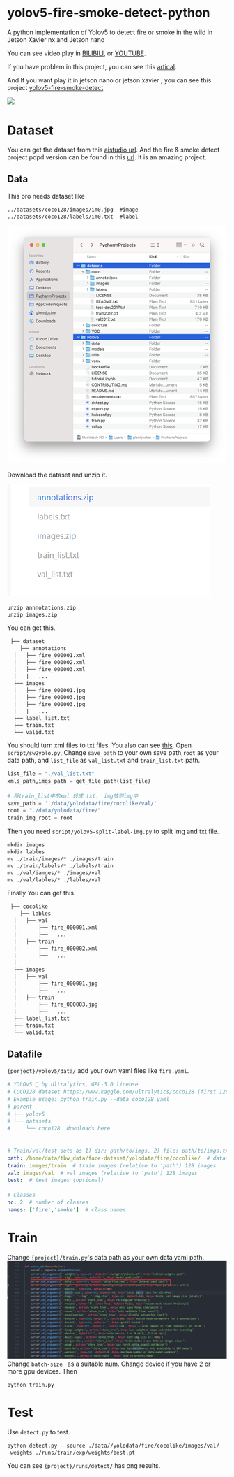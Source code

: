 # yolov5-fire-smoke-detect-python
A python implementation of Yolov5 to detect fire or smoke in the wild in Jetson Xavier nx and Jetson nano

You can see video play in [BILIBILI](https://www.bilibili.com/video/BV1VT4y1975b), or [YOUTUBE](https://www.youtube.com/watch?v=5Ysqc5bWhBM).

If you have problem in this project, you can see this [artical](https://blog.csdn.net/weixin_42264234/article/details/121214079).

And If you want play it in jetson nano or jetson xavier , you can see this project [yolov5-fire-smoke-detect](https://github.com/RichardoMrMu/yolov5-fire-smoke-detect)

<img src="assets/yolofire.gif" >

# Dataset
You can get the dataset from this [aistudio url](https://aistudio.baidu.com/aistudio/datasetdetail/107770). And the fire & smoke detect project pdpd version can be found in this [url](https://github.com/PaddlePaddle/awesome-DeepLearning/tree/master/Paddle_Enterprise_CaseBook). It is an amazing project.
## Data
This pro needs dataset like 
```
../datasets/coco128/images/im0.jpg  #image
../datasets/coco128/labels/im0.txt  #label
```

<img src="assets/data.png" >

Download the dataset and unzip it. 

<img src="assets/data2.png" >

```shell
unzip annnotations.zip
unzip images.zip
```
You can get this.
```
 ├── dataset
	├── annotations
  │   ├── fire_000001.xml
  │   ├── fire_000002.xml
  │   ├── fire_000003.xml
  │   |   ...
  ├── images
  │   ├── fire_000001.jpg
  │   ├── fire_000003.jpg
  │   ├── fire_000003.jpg
  │   |   ...
  ├── label_list.txt
  ├── train.txt
  └── valid.txt
```
You should turn xml files to txt files. You also can see [this](https://github.com/ultralytics/yolov5/wiki/Train-Custom-Data
). 
Open `script/sw2yolo.py`, Change `save_path` to your own save path,`root` as your data path, and `list_file` as `val_list.txt` and `train_list.txt` path.

```Python
list_file = "./val_list.txt"
xmls_path,imgs_path = get_file_path(list_file)

# 将train_list中的xml 转成 txt， img放到img中
save_path = './data/yolodata/fire/cocolike/val/'
root = "./data/yolodata/fire/"
train_img_root = root 
```

Then you need `script/yolov5-split-label-img.py` to split img and txt file.


```shell
mkdir images
mkdir lables
mv ./train/images/* ./images/train
mv ./train/labels/* ./labels/train
mv ./val/iamges/* ./images/val
mv ./val/lables/* ./lables/val
```

Finally You can get this.
```
 ├── cocolike
	├── lables
  │   ├── val 
  │       ├── fire_000001.xml
  |       ├──   ...
  │   ├── train
  │       ├── fire_000002.xml
  |       ├──   ...
  │   
  ├── images
  │   ├── val 
  │       ├── fire_000001.jpg
  |       ├──   ...
  │   ├── train
  │       ├── fire_000003.jpg
  |       ├──   ...
  ├── label_list.txt
  ├── train.txt
  └── valid.txt
```
## Datafile
`{porject}/yolov5/data/` add your own yaml files like `fire.yaml`.
```yaml
# YOLOv5 🚀 by Ultralytics, GPL-3.0 license
# COCO128 dataset https://www.kaggle.com/ultralytics/coco128 (first 128 images from COCO train2017)
# Example usage: python train.py --data coco128.yaml
# parent
# ├── yolov5
# └── datasets
#     └── coco128  downloads here


# Train/val/test sets as 1) dir: path/to/imgs, 2) file: path/to/imgs.txt, or 3) list: [path/to/imgs1, path/to/imgs2, ..]
path: /home/data/tbw_data/face-dataset/yolodata/fire/cocolike/  # dataset root dir
train: images/train  # train images (relative to 'path') 128 images
val: images/val  # val images (relative to 'path') 128 images
test:  # test images (optional)

# Classes
nc: 2  # number of classes
names: ['fire','smoke']  # class names
```

# Train
Change `{project}/train.py`'s data path as your own data yaml path.
<img src="assets/train.png" >
Change `batch-size ` as a suitable num. Change device if you have 2 or more gpu devices.
Then 

```shell
python train.py
```

# Test
Use `detect.py` to test.

```shell
python detect.py --source ./data//yolodata/fire/cocolike/images/val/ --weights ./runs/train/exp/weights/best.pt
```
You can see `{project}/runs/detect/` has png results.